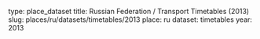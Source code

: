 type: place_dataset
title: Russian Federation / Transport Timetables (2013)
slug: places/ru/datasets/timetables/2013
place: ru
dataset: timetables
year: 2013
